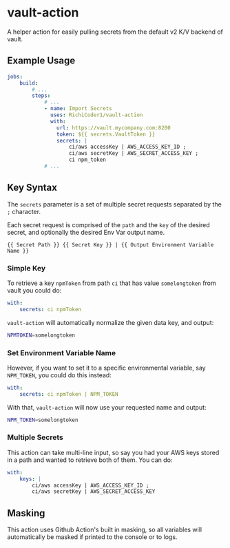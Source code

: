 # vault-action

A helper action for easily pulling secrets from the default v2 K/V backend of vault.

## Example Usage

```yaml
jobs:
    build:
        # ...
        steps:
            # ...
            - name: Import Secrets
              uses: RichiCoder1/vault-action
              with:
                url: https://vault.mycompany.com:8200
                token: ${{ secrets.VaultToken }}
                secrets: |
                    ci/aws accessKey | AWS_ACCESS_KEY_ID ;
                    ci/aws secretKey | AWS_SECRET_ACCESS_KEY ;
                    ci npm_token
            # ...
```

## Key Syntax

The `secrets` parameter is a set of multiple secret requests separated by the `;` character.

Each secret request is comprised of the `path` and the `key` of the desired secret, and optionally the desired Env Var output name.

```raw
{{ Secret Path }} {{ Secret Key }} | {{ Output Environment Variable Name }}
```

### Simple Key

To retrieve a key `npmToken` from path `ci` that has value `somelongtoken` from vault you could do:

```yaml
with:
    secrets: ci npmToken
```

`vault-action` will automatically normalize the given data key, and output:

```bash
NPMTOKEN=somelongtoken
```

### Set Environment Variable Name

However, if you want to set it to a specific environmental variable, say `NPM_TOKEN`, you could do this instead:

```yaml
with:
    secrets: ci npmToken | NPM_TOKEN
```

With that, `vault-action` will now use your requested name and output:

```bash
NPM_TOKEN=somelongtoken
```

### Multiple Secrets

This action can take multi-line input, so say you had your AWS keys stored in a path and wanted to retrieve both of them. You can do:

```yaml
with:
    keys: |
        ci/aws accessKey | AWS_ACCESS_KEY_ID ;
        ci/aws secretKey | AWS_SECRET_ACCESS_KEY
```

## Masking

This action uses Github Action's built in masking, so all variables will automatically be masked if printed to the console or to logs.

